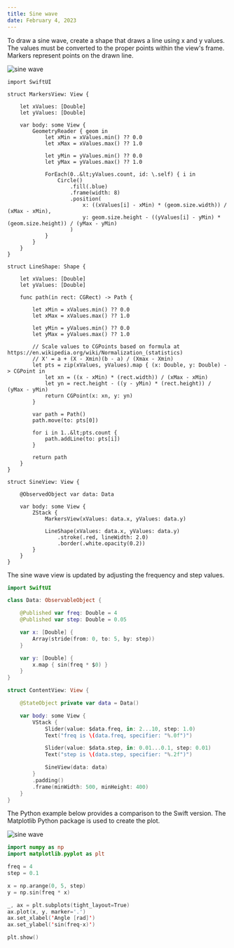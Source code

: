 ```yaml
---
title: Sine wave
date: February 4, 2023
---
```


To draw a sine wave, create a shape that draws a line using x and y values. The values must be converted to the proper points within the view's frame. Markers represent points on the drawn line.

<img src="../images/sine-wave1.png" style="max-width:400px;" alt="sine wave">

``` { .swift .pre1000 }
import SwiftUI

struct MarkersView: View {

    let xValues: [Double]
    let yValues: [Double]

    var body: some View {
        GeometryReader { geom in
            let xMin = xValues.min() ?? 0.0
            let xMax = xValues.max() ?? 1.0

            let yMin = yValues.min() ?? 0.0
            let yMax = yValues.max() ?? 1.0

            ForEach(0..&lt;yValues.count, id: \.self) { i in
                Circle()
                    .fill(.blue)
                    .frame(width: 8)
                    .position(
                        x: ((xValues[i] - xMin) * (geom.size.width)) / (xMax - xMin),
                        y: geom.size.height - ((yValues[i] - yMin) * (geom.size.height)) / (yMax - yMin)
                    )
            }
        }
    }
}

struct LineShape: Shape {

    let xValues: [Double]
    let yValues: [Double]

    func path(in rect: CGRect) -> Path {

        let xMin = xValues.min() ?? 0.0
        let xMax = xValues.max() ?? 1.0

        let yMin = yValues.min() ?? 0.0
        let yMax = yValues.max() ?? 1.0

        // Scale values to CGPoints based on formula at https://en.wikipedia.org/wiki/Normalization_(statistics)
        // X' = a + (X - Xmin)(b - a) / (Xmax - Xmin)
        let pts = zip(xValues, yValues).map { (x: Double, y: Double) -> CGPoint in
            let xn = ((x - xMin) * (rect.width)) / (xMax - xMin)
            let yn = rect.height - ((y - yMin) * (rect.height)) / (yMax - yMin)
            return CGPoint(x: xn, y: yn)
        }

        var path = Path()
        path.move(to: pts[0])

        for i in 1..&lt;pts.count {
            path.addLine(to: pts[i])
        }

        return path
    }
}

struct SineView: View {

    @ObservedObject var data: Data

    var body: some View {
        ZStack {
            MarkersView(xValues: data.x, yValues: data.y)

            LineShape(xValues: data.x, yValues: data.y)
                .stroke(.red, lineWidth: 2.0)
                .border(.white.opacity(0.2))
        }
    }
}
```

The sine wave view is updated by adjusting the frequency and step values.

```swift
import SwiftUI

class Data: ObservableObject {

    @Published var freq: Double = 4
    @Published var step: Double = 0.05

    var x: [Double] {
        Array(stride(from: 0, to: 5, by: step))
    }

    var y: [Double] {
        x.map { sin(freq * $0) }
    }
}

struct ContentView: View {

    @StateObject private var data = Data()

    var body: some View {
        VStack {
            Slider(value: $data.freq, in: 2...10, step: 1.0)
            Text("freq is \(data.freq, specifier: "%.0f")")

            Slider(value: $data.step, in: 0.01...0.1, step: 0.01)
            Text("step is \(data.step, specifier: "%.2f")")

            SineView(data: data)
        }
        .padding()
        .frame(minWidth: 500, minHeight: 400)
    }
}
```

The Python example below provides a comparison to the Swift version. The Matplotlib Python package is used to create the plot.

<img src="../images/sine-wave2.png" style="max-width:400px;" alt="sine wave">

```swift
import numpy as np
import matplotlib.pyplot as plt

freq = 4
step = 0.1

x = np.arange(0, 5, step)
y = np.sin(freq * x)

_, ax = plt.subplots(tight_layout=True)
ax.plot(x, y, marker='.')
ax.set_xlabel('Angle [rad]')
ax.set_ylabel('sin(freq⋅x)')

plt.show()
```
